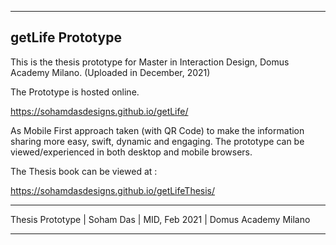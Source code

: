 -------------------------------------
getLife Prototype
-------------------------------------

This is the thesis prototype for Master in Interaction Design, Domus Academy Milano. (Uploaded in December, 2021)

The Prototype is hosted online. 

https://sohamdasdesigns.github.io/getLife/

As Mobile First approach taken (with QR Code) to make the information sharing more easy, swift, dynamic and engaging. The prototype can be viewed/experienced in both desktop and mobile browsers.

The Thesis book can be viewed at :

https://sohamdasdesigns.github.io/getLifeThesis/

-------------------------------------

Thesis Prototype
| Soham Das 
| MID, Feb 2021
| Domus Academy Milano

-------------------------------------
